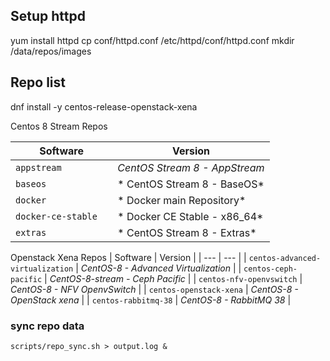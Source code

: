 ## Setup httpd
yum install httpd
cp conf/httpd.conf /etc/httpd/conf/httpd.conf
mkdir /data/repos/images

##	Repo list

dnf install -y centos-release-openstack-xena

Centos 8 Stream Repos

| Software | Version |
| --- | --- |
| `appstream` | *CentOS Stream 8 - AppStream* |
| `baseos` | * CentOS Stream 8 - BaseOS* |
| `docker` | * Docker main Repository* |
| `docker-ce-stable  ` | * Docker CE Stable - x86_64* |
| `extras` | * CentOS Stream 8 - Extras* |

Openstack Xena Repos
| Software | Version |
| --- | --- |
| `centos-advanced-virtualization` | *CentOS-8 - Advanced Virtualization* |
| `centos-ceph-pacific` | *CentOS-8-stream - Ceph Pacific* |
| `centos-nfv-openvswitch` | *CentOS-8 - NFV OpenvSwitch* |
| `centos-openstack-xena` | *CentOS-8 - OpenStack xena* |
| `centos-rabbitmq-38` | *CentOS-8 - RabbitMQ 38* |

### sync repo data

    scripts/repo_sync.sh > output.log & 
                                                                       




